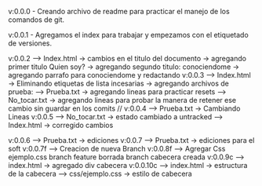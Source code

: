 v:0.0.0     - Creando archivo de readme para practicar el manejo de los comandos de git.

v:0.0.1     - Agregamos el index para trabajar y empezamos con el etiquetado de versiones.

v:0.0.2     --> Index.html      -> cambios en el titulo del documento
                                -> agregando primer titulo Quien soy?
                                -> agregando segundo titulo:    conociendome
                               -> agregando parrafo para conociendome  y redactando
v:0.0.3     --> Index.html      -> Eliminando etiquetas de lista incesarias
                                -> agregando archivos de prueba:
            --> Prueba.txt      -> agregando lineas para practicar resets
            --> No_tocar.txt    -> agregando lineas para probar la  manera de retener ese cambio sin guardar en los comits
// v:0.0.4 --> Prueba.txt      -> Cambiando Lineas
v:0.0.5     --> No_tocar.txt    -> estado cambiado a untracked
            --> Index.html      -> corregido cambios

v:0.0.6     --> Prueba.txt      -> ediciones
v:0.0.7     --> Prueba.txt      -> ediciones para el soft
v:0.0.7f    --> Creacion de nueva Branch
v:0.0.8f    --> Agregar Css ejemplo.css
branch feature borrada
branch cabecera creada
v:0.0.9c    --> index.html      -> agregado div cabecera
v:0.0.10c   --> index.html      -> estructura de la cabecera
            --> css/ejemplo.css -> estilo de cabecera